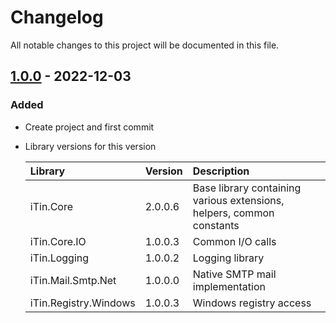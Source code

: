 ﻿# Changelog

All notable changes to this project will be documented in this file.

## [1.0.0] - 2022-12-03

### Added

  - Create project and first commit

  - Library versions for this version
  
	| Library | Version | Description |
	|:--------|:--------|:------------|
	| iTin.Core | 2.0.0.6 | Base library containing various extensions, helpers, common constants |
	| iTin.Core.IO | 1.0.0.3 | Common I/O calls |
	| iTin.Logging | 1.0.0.2 | Logging library |
	| iTin.Mail.Smtp.Net | 1.0.0.0 | Native SMTP mail implementation |
	| iTin.Registry.Windows | 1.0.0.3 | Windows registry access |


[1.0.0]: https://github.com/iAJTin/iPdfWriter.Net.Mail/releases/tag/v1.0.0
